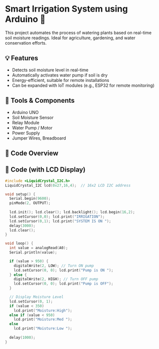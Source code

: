 # Smart Irrigation System using Arduino 🌱

This project automates the process of watering plants based on real-time soil moisture readings. Ideal for agriculture, gardening, and water conservation efforts.

## 💡 Features
- Detects soil moisture level in real-time
- Automatically activates water pump if soil is dry
- Energy-efficient, suitable for remote installations
- Can be expanded with IoT modules (e.g., ESP32 for remote monitoring)

## 🔧 Tools & Components
- Arduino UNO
- Soil Moisture Sensor
- Relay Module
- Water Pump / Motor
- Power Supply
- Jumper Wires, Breadboard

## 🧠 Code Overview
## 🧠 Code (with LCD Display)
```cpp
#include <LiquidCrystal_I2C.h>
LiquidCrystal_I2C lcd(0x27,16,4);  // 16x2 LCD I2C address

void setup() {
  Serial.begin(9600);
  pinMode(2, OUTPUT);
  
  lcd.init(); lcd.clear(); lcd.backlight(); lcd.begin(16,2);
  lcd.setCursor(0,0); lcd.print("IRRIGATION");
  lcd.setCursor(0,1); lcd.print("SYSTEM IS ON ");
  delay(3000);
  lcd.clear();
}

void loop() {
  int value = analogRead(A0);
  Serial.println(value);

  if (value > 950) {
    digitalWrite(2, LOW); // Turn ON pump
    lcd.setCursor(0, 0); lcd.print("Pump is ON ");
  } else {
    digitalWrite(2, HIGH); // Turn OFF pump
    lcd.setCursor(0, 0); lcd.print("Pump is OFF");
  }

  // Display Moisture Level
  lcd.setCursor(0, 1);
  if (value < 350)
    lcd.print("Moisture:High");
  else if (value < 950)
    lcd.print("Moisture:Med ");
  else
    lcd.print("Moisture:Low ");
    
  delay(1000);
}
